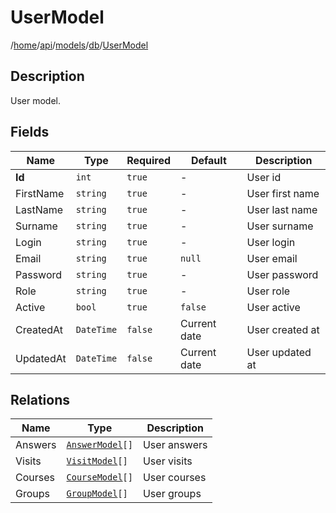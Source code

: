 # UserModel

/[home](/README.md)/[api](/docs/api/README.md)/[models](/docs/api/README.md#models)/[db](/docs/api/README.md#database-models)/[UserModel](/docs/api/models/db/User.md)

## Description

User model.

## Fields

| Name | Type | Required | Default | Description |
| ---- | ---- | -------- | ------- | ----------- |
| __Id__ | `int` | `true` | - | User id |
| FirstName | `string` | `true` | - | User first name |
| LastName | `string` | `true` | - | User last name |
| Surname | `string` | `true` | - | User surname |
| Login | `string` | `true` | - | User login |
| Email | `string` | `true` | `null` | User email |
| Password | `string` | `true` | - | User password |
| Role | `string` | `true` | - | User role |
| Active | `bool` | `true` | `false` | User active |
| CreatedAt | `DateTime` | `false` | Current date | User created at |
| UpdatedAt | `DateTime` | `false` | Current date | User updated at |

## Relations

| Name | Type | Description |
| ---- | ---- | ----------- |
| Answers | [`AnswerModel`](Answer.md)`[]` | User answers |
| Visits | [`VisitModel`](Visit.md)`[]` | User visits |
| Courses | [`CourseModel`](Course.md)`[]` | User courses |
| Groups | [`GroupModel`](Group.md)`[]` | User groups |
